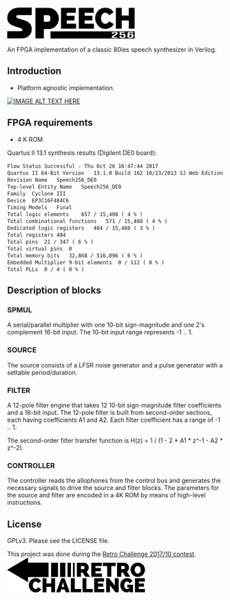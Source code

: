 ![Speech256](assets/logo_small.png)

An FPGA implementation of a classic 80ies speech synthesizer in Verilog.

## Introduction

* Platform agnostic implementation.

[![IMAGE ALT TEXT HERE](http://img.youtube.com/vi/lbWPwb_cT0s/0.jpg)](http://www.youtube.com/watch?v=lbWPwb_cT0s)

## FPGA requirements
* 4 K ROM

Quartus II 13.1 synthesis results (Digilent DE0 board):
```
Flow Status	Successful - Thu Oct 26 16:47:44 2017
Quartus II 64-Bit Version	13.1.0 Build 162 10/23/2013 SJ Web Edition
Revision Name	Speech256_DE0
Top-level Entity Name	Speech256_DE0
Family	Cyclone III
Device	EP3C16F484C6
Timing Models	Final
Total logic elements	657 / 15,408 ( 4 % )
Total combinational functions	571 / 15,408 ( 4 % )
Dedicated logic registers	484 / 15,408 ( 3 % )
Total registers	484
Total pins	21 / 347 ( 6 % )
Total virtual pins	0
Total memory bits	32,868 / 516,096 ( 6 % )
Embedded Multiplier 9-bit elements	0 / 112 ( 0 % )
Total PLLs	0 / 4 ( 0 % )
```

## Description of blocks

### SPMUL
A serial/parallel multiplier with one 10-bit sign-magnitude and one 2's complement 16-bit input. The 10-bit input range represents -1 .. 1.

### SOURCE
The source consists of a LFSR noise generator and a pulse generator with a settable period/duration.

### FILTER
A 12-pole filter engine that takes 12 10-bit sign-magnitude filter coefficients and a 16-bit input. The 12-pole filter is built from second-order sections, each having coefficients A1 and A2. Each filter coefficient has a range of -1 .. 1.

The second-order filter transfer function is H(z) = 1 / (1 - 2 * A1 * z^-1 - A2 * z^-2).

### CONTROLLER
The controller reads the allophones from the control bus and generates the necessary signals to drive the source and filter blocks. The parameters for the source and filter are encoded in a 4K ROM by means of high-level instructions.

## License
GPLv3. Please see the LICENSE file.

This project was done during the [Retro Challenge 2017/10 contest](http://www.retrochallenge.org).
<br>
![Retrochallenge](assets/retrochallenge_logo.png)